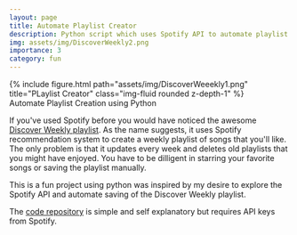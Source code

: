```yaml
---
layout: page
title: Automate Playlist Creator
description: Python script which uses Spotify API to automate playlist creation
img: assets/img/DiscoverWeekly2.png
importance: 3
category: fun
---
```


<div class="row">
    <div class="col-sm mt-3 mt-md-0">
        {% include figure.html path="assets/img/DiscoverWeeekly1.png" title="PLaylist Creator" class="img-fluid rounded z-depth-1" %}
    </div>
</div>
<div class="caption">
    Automate Playlist Creation using Python
</div>

If you've used Spotify before you would have noticed the awesome [Discover Weekly playlist](https://open.spotify.com/playlist/37i9dQZEVXcQ9COmYvdajy). As the name suggests, it uses Spotify recommendation system to create a weekly playlist of songs that you'll like. The only problem is that it updates every week and deletes old playlists that you might have enjoyed. You have to be dilligent in starring your favorite songs or saving the playlist manually.

This is a fun project using python was inspired by my desire to explore the Spotify API and automate saving of the Discover Weekly playlist. 

The [code repository](https://github.com/sshourie/SpotifyPlaylistCreater/tree/main) is simple and self explanatory but requires API keys from Spotify. 